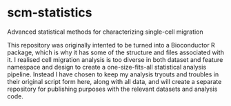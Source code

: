 # scm-statistics
Advanced statistical methods for characterizing single-cell migration

This repository was originally intented to be turned into a Bioconductor R package, which is why it has some of the structure and files associated with it.
I realised cell migration analysis is too diverse in both dataset and feature namespace and design to create a one-size-fits-all statistical analysis pipeline.
Instead I have chosen to keep my analysis tryouts and troubles in their original script form here, along with all data, and will create a separate repository for publishing purposes with the relevant datasets and analysis code.

